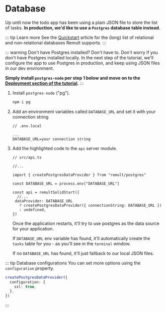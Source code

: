 # Database

Up until now the todo app has been using a plain JSON file to store the list of tasks. **In production, we'd like to use a `Postgres` database table instead.**

::: tip Learn more
See the [Quickstart](https://remult.dev/docs/quickstart.html#connecting-a-database) article for the (long) list of relational and non-relational databases Remult supports.
:::

::: warning Don't have Postgres installed? Don't have to.
Don't worry if you don't have Postgres installed locally. In the next step of the tutorial, we'll configure the app to use Postgres in production, and keep using JSON files in our dev environment.

**Simply install `postgres-node` per step 1 below and move on to the [Deployment section of the tutorial](deployment.md).**
:::

1. Install `postgres-node` ("pg").

   ```sh
   npm i pg
   ```

2. Add an environment variables called `DATABASE_URL` and set it with your connection string

   ```
   // .env.local

   ...
   DATABASE_URL=your connection string
   ```

3. Add the highlighted code to the `api` server module.

   ```ts{5,7,11-13}
   // src/api.ts

   //...

   import { createPostgresDataProvider } from "remult/postgres"

   const DATABASE_URL = process.env["DATABASE_URL"]

   const api = remultSolidStart({
     //...
    dataProvider: DATABASE_URL
      ? createPostgresDataProvider({ connectionString: DATABASE_URL })
      : undefined,
   })
   ```

   Once the application restarts, it'll try to use postgres as the data source for your application.

   If `DATABASE_URL` env variable has found, it'll automatically create the `tasks` table for you - as you'll see in the `terminal` window.

   If no `DATABASE_URL` has found, it'll just fallback to our local JSON files.

::: tip Database configurations
You can set more options using the `configuration` property.

```ts
createPostgresDataProvider({
  configuration: {
    ssl: true,
  },
})
```

:::
